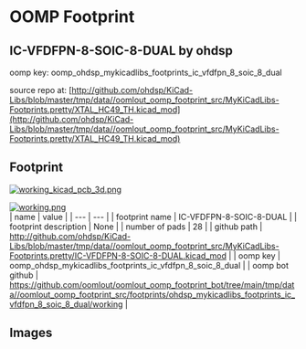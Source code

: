 # OOMP Footprint  
## IC-VFDFPN-8-SOIC-8-DUAL  by ohdsp  
  
oomp key: oomp_ohdsp_mykicadlibs_footprints_ic_vfdfpn_8_soic_8_dual  
  
source repo at: [http://github.com/ohdsp/KiCad-Libs/blob/master/tmp/data//oomlout_oomp_footprint_src/MyKiCadLibs-Footprints.pretty/XTAL_HC49_TH.kicad_mod](http://github.com/ohdsp/KiCad-Libs/blob/master/tmp/data//oomlout_oomp_footprint_src/MyKiCadLibs-Footprints.pretty/XTAL_HC49_TH.kicad_mod)  
## Footprint  
  
[![working_kicad_pcb_3d.png](working_kicad_pcb_3d_600.png)](working_kicad_pcb_3d.png)  
  
[![working.png](working_600.png)](working.png)  
| name | value | 
| --- | --- | 
| footprint name | IC-VFDFPN-8-SOIC-8-DUAL | 
| footprint description | None | 
| number of pads | 28 | 
| github path | http://github.com/ohdsp/KiCad-Libs/blob/master/tmp/data//oomlout_oomp_footprint_src/MyKiCadLibs-Footprints.pretty/IC-VFDFPN-8-SOIC-8-DUAL.kicad_mod | 
| oomp key | oomp_ohdsp_mykicadlibs_footprints_ic_vfdfpn_8_soic_8_dual | 
| oomp bot github | https://github.com/oomlout/oomlout_oomp_footprint_bot/tree/main/tmp/data//oomlout_oomp_footprint_src/footprints/ohdsp_mykicadlibs_footprints_ic_vfdfpn_8_soic_8_dual/working | 
## Images  

